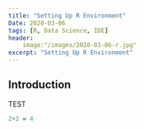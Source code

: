 ```yaml
---
title: "Setting Up R Environment"
Date: 2020-03-06
tags: [R, Data Science, IDE]
header:
    image:"/images/2020-03-06-r.jpg"
excerpt: "Setting Up R Environment"
---
```


## Introduction

TEST

```r
2+2 = 4

```